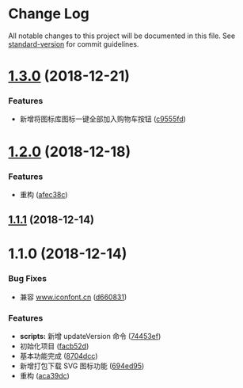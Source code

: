 # Change Log

All notable changes to this project will be documented in this file. See [standard-version](https://github.com/conventional-changelog/standard-version) for commit guidelines.

<a name="1.3.0"></a>
# [1.3.0](https://github.com/fjc0k/Iconfonter/compare/v1.2.0...v1.3.0) (2018-12-21)


### Features

* 新增将图标库图标一键全部加入购物车按钮 ([c9555fd](https://github.com/fjc0k/Iconfonter/commit/c9555fd))



<a name="1.2.0"></a>
# [1.2.0](https://github.com/fjc0k/Iconfonter/compare/v1.1.1...v1.2.0) (2018-12-18)


### Features

* 重构 ([afec38c](https://github.com/fjc0k/Iconfonter/commit/afec38c))



<a name="1.1.1"></a>
## [1.1.1](https://github.com/fjc0k/Iconfonter/compare/v1.1.0...v1.1.1) (2018-12-14)



<a name="1.1.0"></a>
# 1.1.0 (2018-12-14)


### Bug Fixes

* 兼容 www.iconfont.cn ([d660831](https://github.com/fjc0k/Iconfonter/commit/d660831))


### Features

* **scripts:** 新增 updateVersion 命令 ([74453ef](https://github.com/fjc0k/Iconfonter/commit/74453ef))
* 初始化项目 ([facb52d](https://github.com/fjc0k/Iconfonter/commit/facb52d))
* 基本功能完成 ([8704dcc](https://github.com/fjc0k/Iconfonter/commit/8704dcc))
* 新增打包下载 SVG 图标功能 ([694ed95](https://github.com/fjc0k/Iconfonter/commit/694ed95))
* 重构 ([aca39dc](https://github.com/fjc0k/Iconfonter/commit/aca39dc))
